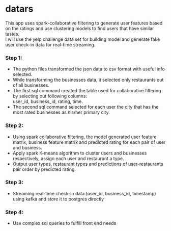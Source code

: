 # datars
This app uses spark-collaborative filtering to generate user features based on the ratings and use clustering models to 
find users that have similar tastes.   
I will use the yelp challenge data set for building model and generate fake user check-in data for real-time streaming. 

### Step 1: 
- The python files transformed the json data to csv format with useful info selected.  
- While transforming the businesses data, it selected only restaurants out of all businesses.  
- The first sql command created the table used for collaborative filtering by selecting out following columns:  
user_id, business_id, rating, time.
- The second sql command selected for each user the city that has the most rated businesses as his/her primary city.   
### Step 2:
- Using spark collaborative filtering, the model generated user feature matrix, business feature matrix and 
predicted rating for each pair of user and business.  
- Apply spark K-means algorithm to cluster users and businesses respectively, assign each user and restaurant a type.
- Output user types, restaurant types and predictions of user-restaurants pair order by predicted rating.  
### Step 3:
- Streaming real-time check-in data (user_id, business_id, timestamp) using kafka and store it to postgres directly  
### Step 4:
- Use complex sql queries to fulfill front end needs
